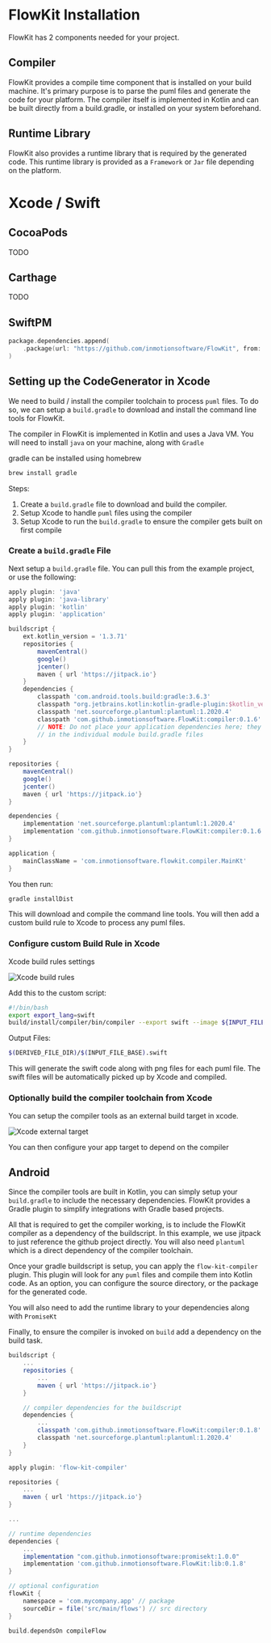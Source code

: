 # FlowKit Installation

FlowKit has 2 components needed for your project.

## Compiler
FlowKit provides a compile time component that is installed on your build machine. It's primary purpose is to parse the puml files and generate the code for your platform. The compiler itself is implemented in Kotlin and can be built directly from a build.gradle, or installed on your system beforehand.

## Runtime Library

FlowKit also provides a runtime library that is required by the generated code. This runtime library is provided as a `Framework` or `Jar` file depending on the platform.

# Xcode / Swift

## CocoaPods
TODO

## Carthage
TODO

## SwiftPM
```swift
package.dependencies.append(
    .package(url: "https://github.com/inmotionsoftware/FlowKit", from: "0.1.8")
)
```

## Setting up the CodeGenerator in Xcode

We need to build / install the compiler toolchain to process `puml` files. To do so, we can setup a `build.gradle` to download and install the command line tools for FlowKit.

The compiler in FlowKit is implemented in Kotlin and uses a Java VM. You will need to install `java` on your machine, along with `Gradle`

gradle can be installed using homebrew
```bash
brew install gradle
```

Steps:
1. Create a `build.gradle` file to download and build the compiler.
2. Setup Xcode to handle `puml` files using the compiler
3. Setup Xcode to run the `build.gradle` to ensure the compiler gets built on first compile

### Create a `build.gradle` File
Next setup a `build.gradle` file. You can pull this from the example project, or use the following:

```groovy
apply plugin: 'java'
apply plugin: 'java-library'
apply plugin: 'kotlin'
apply plugin: 'application'

buildscript {
    ext.kotlin_version = '1.3.71'
    repositories {
        mavenCentral()
        google()
        jcenter()
        maven { url 'https://jitpack.io'}
    }
    dependencies {
        classpath 'com.android.tools.build:gradle:3.6.3'
        classpath "org.jetbrains.kotlin:kotlin-gradle-plugin:$kotlin_version"
        classpath 'net.sourceforge.plantuml:plantuml:1.2020.4'
        classpath 'com.github.inmotionsoftware.FlowKit:compiler:0.1.6'
        // NOTE: Do not place your application dependencies here; they belong
        // in the individual module build.gradle files
    }
}

repositories {
    mavenCentral()
    google()
    jcenter()
    maven { url 'https://jitpack.io'}
}

dependencies {
    implementation 'net.sourceforge.plantuml:plantuml:1.2020.4'
    implementation 'com.github.inmotionsoftware.FlowKit:compiler:0.1.6'
}

application {
    mainClassName = 'com.inmotionsoftware.flowkit.compiler.MainKt'
}
```

You then run:
```bash
gradle installDist
```

This will download and compile the command line tools. You will then add a custom build rule to Xcode to process any puml files.

### Configure custom Build Rule in Xcode

Xcode build rules settings

![Xcode build rules](Xcode-build-rules.png)

Add this to the custom script:

```bash
#!/bin/bash
export export_lang=swift
build/install/compiler/bin/compiler --export swift --image ${INPUT_FILE_DIR} --output ${DERIVED_SOURCES_DIR}/${INPUT_FILE_BASE}.swift ${INPUT_FILE_DIR}/${INPUT_FILE_NAME}
```
Output Files:
```bash
$(DERIVED_FILE_DIR)/$(INPUT_FILE_BASE).swift
```

This will generate the swift code along with png files for each puml file. The swift files will be automatically picked up by Xcode and compiled.

### Optionally build the compiler toolchain from Xcode
You can setup the compiler tools as an external build target in xcode.

![Xcode external target](Xcode-external-target.png)

You can then configure your app target to depend on the compiler

## Android

Since the compiler tools are built in Kotlin, you can simply setup your `build.gradle` to include the necessary dependencies.
FlowKit provides a Gradle plugin to simplify integrations with Gradle based projects.

All that is required to get the compiler working, is to include the FlowKit compiler as a dependency of the buildscript. In this example, we use jitpack to just reference the github project directly. You will also need `plantuml` which is a direct dependency of the compiler toolchain.

Once your gradle buildscript is setup, you can apply the `flow-kit-compiler` plugin. This plugin will look for any `puml` files and compile them into Kotlin code. As an option, you can configure the source directory, or the package for the generated code.

You will also need to add the runtime library to your dependencies along with `PromiseKt`

Finally, to ensure the compiler is invoked on `build` add a dependency on the build task.

```groovy
buildscript {
    ...
    repositories {
        ...
        maven { url 'https://jitpack.io'}
    }

    // compiler dependencies for the buildscript
    dependencies {
        ...
        classpath 'com.github.inmotionsoftware.FlowKit:compiler:0.1.8'
        classpath 'net.sourceforge.plantuml:plantuml:1.2020.4'
    }
}

apply plugin: 'flow-kit-compiler'

repositories {
    ...
    maven { url 'https://jitpack.io'}
}

...

// runtime dependencies
dependencies {
    ...
    implementation "com.github.inmotionsoftware:promisekt:1.0.0"
    implementation 'com.github.inmotionsoftware.FlowKit:lib:0.1.8'
}

// optional configuration
flowKit {
    namespace = 'com.mycompany.app' // package
    sourceDir = file('src/main/flows') // src directory
}

build.dependsOn compileFlow
```
